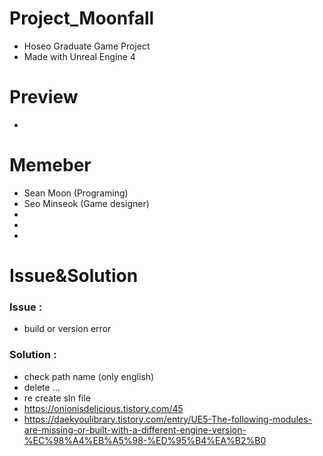 # Project_Moonfall
- Hoseo Graduate Game Project
- Made with Unreal Engine 4

# Preview
- 

# Memeber
- Sean Moon (Programing)
- Seo Minseok (Game designer)
- 
- 
- 

# Issue&Solution
### Issue : 
- build or version error
### Solution :
- check path name (only english)
- delete ...
- re create sln file
- https://onionisdelicious.tistory.com/45
- https://daekyoulibrary.tistory.com/entry/UE5-The-following-modules-are-missing-or-built-with-a-different-engine-version-%EC%98%A4%EB%A5%98-%ED%95%B4%EA%B2%B0
